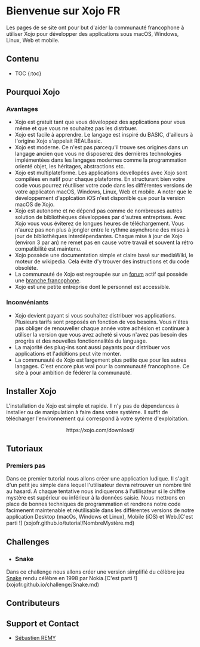# Bienvenue sur Xojo FR
Les pages de se site ont pour but d'aider la communauté francophone à utiliser Xojo pour développer des applications sous macOS, Windows, Linux, Web et mobile.
## Contenu
* TOC
{:toc}
## Pourquoi Xojo
### Avantages
* Xojo est gratuit tant que vous développez des applications pour vous même et que vous ne souhaitez pas les distrbuer. 
* Xojo est facile à apprendre. Le langage est inspiré du BASIC, d'ailleurs à l'origine Xojo s'appelait REALBasic.
* Xojo est moderne. Ce n'est pas parcequ'il trouve ses origines dans un langage ancien que vous ne disposerez des dernières technologies implémentées dans les langages modernes comme la programmation orienté objet, les héritages, abstractions etc.
* Xojo est multiplateforme. Les applications devellopées avec Xojo sont compilées en natif pour chaque plateforme. En structurant bien votre code vous pourrez réutiliser votre code dans les différentes versions de votre applicaton macOS, Windows, Linux, Web et mobile. A noter que le développement d'applcation iOS n'est disponible que pour la version macOS de Xojo.
* Xojo est autonome et ne dépend pas comme de nombreuses autres solution de bibliothèques développées par d'autres entreprises. Avec Xojo vous vous éviterez de longues heures de téléchargement. Vous n'aurez pas non plus à jongler entre le rythme asynchrone des mises à jour de bibliothèques interdépendantes. Chaque mise à jour de Xojo (environ 3 par an) ne remet pas en cause votre travail et souvent la rétro compatibilité est maintenu.
* Xojo possède une documentation simple et claire basé sur mediaWiki, le moteur de wikipedia. Cela évite d'y trouver des instructions et du code obsoléte.
* La communauté de Xojo est regroupée sur un [forum](https://forum.xojo.com) actif qui possède une [branche francophone](https://forum.xojo.com/c/international/francais/29).
* Xojo est une petite entreprise dont le personnel est accessible. 
### Inconvéniants
* Xojo devient payant si vous souhaitez distribuer vos applications. Plusieurs tarifs sont proposés en fonction de vos besoins. Vous n'êtes pas obliger de renouveller chaque année votre adhésion et continuer à utiliser la version que vous avez acheté si vous n'avez pas besoin des progrès et des nouvelles fonctionnalités du language.
* La majorité des plug-ins sont aussi payants pour distribuer vos applications et l'additions peut vite monter.
* La communauté de Xojo est largement plus petite que pour les autres langages. C'est encore plus vrai pour la communauté francophone. Ce site à pour ambition de fédérer la communauté. 
## Installer Xojo
L'installation de Xojo est simple et rapide. Il n'y pas de dépendances à installer ou de manipulation à faire dans votre système. Il suffit de télécharger l'environnement qui correspond à votre sytème d'exploitation.

<p align="center">
  https://xojo.com/download/
</p>

## Tutoriaux
### Premiers pas
Dans ce premier tutorial nous allons créer une application ludique. Il s'agit d'un petit jeu simple dans lequel l'utilisateur devra retrouver un nombre tiré au hasard. A chaque tentative nous indiquerons à l'utilisateur si le chiffre mystère est supérieur ou inférieur à la données saisie. Nous mettrons en place de bonnes techniques de programmation et rendrons notre code facimenent maintenable et réutilisable dans les différentes versions de notre application Desktop (macOs, Windows et Linux), Mobile (iOS) et Web.[C'est parti !] (xojofr.github.io/tutorial/NombreMystère.md)
## Challenges
* ### Snake
Dans ce challenge nous allons créer une version simplifié du célèbre jeu [Snake](https://fr.wikipedia.org/wiki/Snake_(genre_de_jeu_vidéo)) rendu célèbre en 1998 par Nokia.[C'est parti !] (xojofr.github.io/challenge/Snake.md)
## Contributeurs
## Support et Contact
* [Sébastien REMY](https://github.com/Sebastien-Remy)
